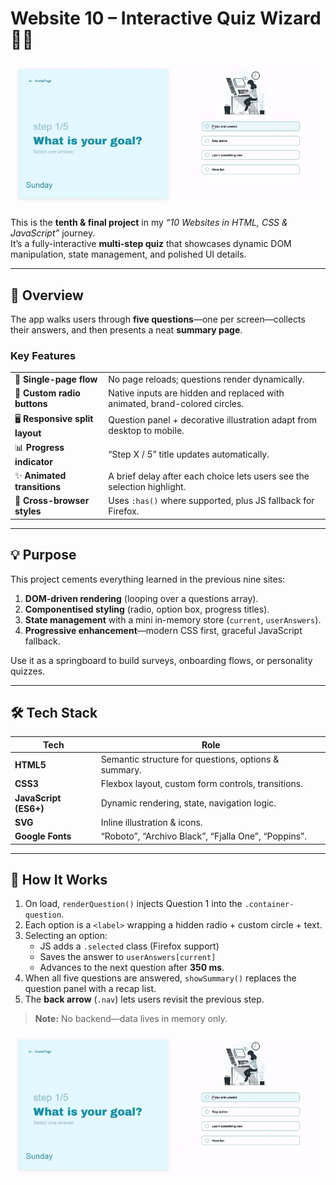 # Website 10 – Interactive Quiz Wizard 🎯📝

![Quiz App Preview](./assets/Final%20Gif.gif)

This is the **tenth & final project** in my *“10 Websites in HTML, CSS & JavaScript”* journey.  
It’s a fully-interactive **multi-step quiz** that showcases dynamic DOM manipulation, state management, and polished UI details.

---

## 📌 Overview

The app walks users through **five questions**—one per screen—collects their answers, and then presents a neat **summary page**.

### Key Features
|  |  |
|---|---|
| 🔄 **Single-page flow** | No page reloads; questions render dynamically. |
| 🎨 **Custom radio buttons** | Native inputs are hidden and replaced with animated, brand-colored circles. |
| 🖥 **Responsive split layout** | Question panel + decorative illustration adapt from desktop to mobile. |
| 📊 **Progress indicator** | “Step X / 5” title updates automatically. |
| ✨ **Animated transitions** | A brief delay after each choice lets users see the selection highlight. |
| 🦊 **Cross-browser styles** | Uses `:has()` where supported, plus JS fallback for Firefox. |

---

## 💡 Purpose

This project cements everything learned in the previous nine sites:

1. **DOM-driven rendering** (looping over a questions array).  
2. **Componentised styling** (radio, option box, progress titles).  
3. **State management** with a mini in-memory store (`current`, `userAnswers`).  
4. **Progressive enhancement**—modern CSS first, graceful JavaScript fallback.  

Use it as a springboard to build surveys, onboarding flows, or personality quizzes.

---

## 🛠 Tech Stack

| Tech | Role |
|------|------|
| **HTML5** | Semantic structure for questions, options & summary. |
| **CSS3**  | Flexbox layout, custom form controls, transitions. |
| **JavaScript (ES6+)** | Dynamic rendering, state, navigation logic. |
| **SVG** | Inline illustration & icons. |
| **Google Fonts** | “Roboto”, “Archivo Black”, “Fjalla One”, “Poppins”. |

---

## 🚀 How It Works

1. On load, `renderQuestion()` injects Question 1 into the `.container-question`.
2. Each option is a `<label>` wrapping a hidden radio + custom circle + text.
3. Selecting an option:
   - JS adds a `.selected` class (Firefox support)  
   - Saves the answer to `userAnswers[current]`  
   - Advances to the next question after **350 ms**.
4. When all five questions are answered, `showSummary()` replaces the question panel with a recap list.
5. The **back arrow** (`.nav`) lets users revisit the previous step.

> **Note:** No backend—data lives in memory only.

![Quiz App Preview](./assets/Final%20Gif.gif)